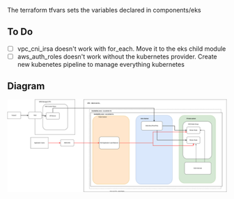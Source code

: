 The terraform tfvars sets the variables declared in components/eks


## To Do

- [ ] vpc_cni_irsa doesn't work with for_each. Move it to the eks child module
- [ ] aws_auth_roles doesn't work without the kubernetes provider. Create new kubenetes pipeline to manage everything kubernetes

## Diagram 

![Alt text here](../diagrams/EKS.svg)